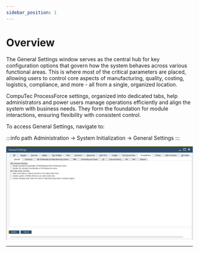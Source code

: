 ```yaml
---
sidebar_position: 1
---
```


# Overview

The General Settings window serves as the central hub for key configuration options that govern how the system behaves across various functional areas. This is where most of the critical parameters are placed, allowing users to control core aspects of manufacturing, quality, costing, logistics, compliance, and more - all from a single, organized location.

CompuTec ProcessForce settings, organized into dedicated tabs, help administrators and power users manage operations efficiently and align the system with business needs. They form the foundation for module interactions, ensuring flexibility with consistent control.

To access General Settings, navigate to:

:::info path
    Administration → System Initialization → General Settings
:::

![General Tab](./media/general-tab/general-settings.webp)

---
